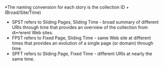 *The naming convension for each story is the collection ID + (Broad/Site/Time)

* SPST refers to Sliding Pages, Sliding Time - broad summary of different URIs through time that provides an overview of the collection from di↵erent Web sites.
* FPST refers to Fixed Page, Sliding Time - same Web site at different times that provides an evolution of a single page (or domain) through time.
* SPFT refers to Sliding Page, Fixed Time - different URIs at nearly the same time.
